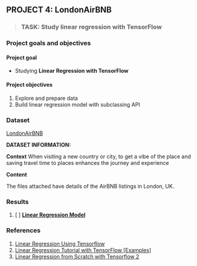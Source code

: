 ## PROJECT 4: LondonAirBNB

> ### TASK: Study linear regression with TensorFlow
> 

### Project goals and objectives

#### Project goal

- Studying **Linear Regression with TensorFlow**

#### Project objectives

1. Explore and prepare data 
2. Build linear regression model with subclassing API


### Dataset

[LondonAirBNB](https://www.kaggle.com/jinxzed/londonairbnb)

**DATASET INFORMATION:**

**Context**
When visiting a new country or city, to get a vibe of the place and saving travel time to places enhances the journey and experience

**Content**

The files attached have details of the AirBNB listings in London, UK.



### Results

1. [ ] [**Linear Regression Model**]()



### References

1. [Linear Regression Using Tensorflow](https://www.geeksforgeeks.org/linear-regression-using-tensorflow/)
2. [Linear Regression Tutorial with TensorFlow [Examples]](https://www.guru99.com/linear-regression-tensorflow.html)
3. [Linear Regression from Scratch with Tensorflow 2](https://towardsdatascience.com/linear-regression-from-scratch-with-tensorflow-2-part-1-3e2443804df0)



